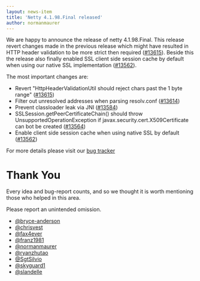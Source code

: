 ```yaml
---
layout: news-item
title: 'Netty 4.1.98.Final released'
author: normanmaurer
---
```


We are happy to announce the release of netty 4.1.98.Final. This release revert changes made in the previous release which might have resulted in HTTP header validation to be more strict then required ([#13615](https://github.com/netty/netty/pull/13615)). Beside this the release also finally enabled SSL client side session cache by default when using our native SSL implementation ([#13562](https://github.com/netty/netty/pull/13562)).

The most important changes are:

* Revert "HttpHeaderValidationUtil should reject chars past the 1 byte range" ([#13615](https://github.com/netty/netty/pull/13615)) 
* Filter out unresolved addresses when parsing resolv.conf ([#13614](https://github.com/netty/netty/pull/13614)) 
* Prevent classloader leak via JNI ([#13584](https://github.com/netty/netty/pull/13584)) 
* SSLSession.getPeerCertificateChain() should throw UnsupportedOperationException if javax.security.cert.X509Certificate can bot be created ([#13564](https://github.com/netty/netty/pull/13564)) 
* Enable client side session cache when using native SSL by default ([#13562](https://github.com/netty/netty/pull/13562)) 

For more details please visit our [bug tracker](https://github.com/netty/netty/issues?q=milestone%3A4.1.98.Final+is%3Aclosed)

# Thank You

Every idea and bug-report counts, and so we thought it is worth mentioning those who helped in this area.

Please report an unintended omission.

* [@bryce-anderson](https://github.com/bryce-anderson)
* [@chrisvest](https://github.com/chrisvest)
* [@fax4ever](https://github.com/fax4ever)
* [@franz1981](https://github.com/franz1981)
* [@normanmaurer](https://github.com/normanmaurer)
* [@ryanzhutao](https://github.com/ryanzhutao)
* [@SgtSilvio](https://github.com/SgtSilvio)
* [@skyguard1](https://github.com/skyguard1)
* [@slandelle](https://github.com/slandelle)
